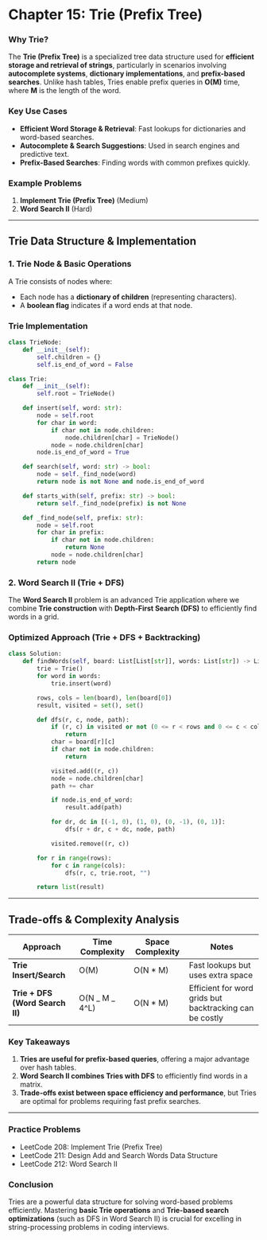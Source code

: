 # **Chapter 15: Trie (Prefix Tree)**

### **Why Trie?**

The **Trie (Prefix Tree)** is a specialized tree data structure used for **efficient storage and retrieval of strings**, particularly in scenarios involving **autocomplete systems**, **dictionary implementations**, and **prefix-based searches**. Unlike hash tables, Tries enable prefix queries in **O(M)** time, where **M** is the length of the word.

### **Key Use Cases**

- **Efficient Word Storage & Retrieval**: Fast lookups for dictionaries and word-based searches.
- **Autocomplete & Search Suggestions**: Used in search engines and predictive text.
- **Prefix-Based Searches**: Finding words with common prefixes quickly.

### **Example Problems**

1. **Implement Trie (Prefix Tree)** (Medium)
2. **Word Search II** (Hard)

---

## **Trie Data Structure & Implementation**

### **1. Trie Node & Basic Operations**

A Trie consists of nodes where:

- Each node has a **dictionary of children** (representing characters).
- A **boolean flag** indicates if a word ends at that node.

### **Trie Implementation**

```python
class TrieNode:
    def __init__(self):
        self.children = {}
        self.is_end_of_word = False

class Trie:
    def __init__(self):
        self.root = TrieNode()

    def insert(self, word: str):
        node = self.root
        for char in word:
            if char not in node.children:
                node.children[char] = TrieNode()
            node = node.children[char]
        node.is_end_of_word = True

    def search(self, word: str) -> bool:
        node = self._find_node(word)
        return node is not None and node.is_end_of_word

    def starts_with(self, prefix: str) -> bool:
        return self._find_node(prefix) is not None

    def _find_node(self, prefix: str):
        node = self.root
        for char in prefix:
            if char not in node.children:
                return None
            node = node.children[char]
        return node
```

### **2. Word Search II (Trie + DFS)**

The **Word Search II** problem is an advanced Trie application where we combine **Trie construction** with **Depth-First Search (DFS)** to efficiently find words in a grid.

### **Optimized Approach (Trie + DFS + Backtracking)**

```python
class Solution:
    def findWords(self, board: List[List[str]], words: List[str]) -> List[str]:
        trie = Trie()
        for word in words:
            trie.insert(word)

        rows, cols = len(board), len(board[0])
        result, visited = set(), set()

        def dfs(r, c, node, path):
            if (r, c) in visited or not (0 <= r < rows and 0 <= c < cols):
                return
            char = board[r][c]
            if char not in node.children:
                return

            visited.add((r, c))
            node = node.children[char]
            path += char

            if node.is_end_of_word:
                result.add(path)

            for dr, dc in [(-1, 0), (1, 0), (0, -1), (0, 1)]:
                dfs(r + dr, c + dc, node, path)

            visited.remove((r, c))

        for r in range(rows):
            for c in range(cols):
                dfs(r, c, trie.root, "")

        return list(result)
```

---

## **Trade-offs & Complexity Analysis**

| Approach                        | Time Complexity | Space Complexity | Notes                                                   |
| ------------------------------- | --------------- | ---------------- | ------------------------------------------------------- |
| **Trie Insert/Search**          | O(M)            | O(N \* M)        | Fast lookups but uses extra space                       |
| **Trie + DFS (Word Search II)** | O(N _ M _ 4^L)  | O(N \* M)        | Efficient for word grids but backtracking can be costly |

### **Key Takeaways**

1. **Tries are useful for prefix-based queries**, offering a major advantage over hash tables.
2. **Word Search II combines Tries with DFS** to efficiently find words in a matrix.
3. **Trade-offs exist between space efficiency and performance**, but Tries are optimal for problems requiring fast prefix searches.

---

### **Practice Problems**

- LeetCode 208: Implement Trie (Prefix Tree)
- LeetCode 211: Design Add and Search Words Data Structure
- LeetCode 212: Word Search II

### **Conclusion**

Tries are a powerful data structure for solving word-based problems efficiently. Mastering **basic Trie operations** and **Trie-based search optimizations** (such as DFS in Word Search II) is crucial for excelling in string-processing problems in coding interviews.
